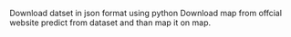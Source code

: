 Download datset in json format using python
Download map from offcial website
predict from dataset and than map it on map.
